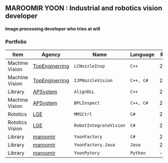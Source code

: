 ## MAROOMIR YOON : Industrial and robotics vision developer

#### Image processing developer who tries at will

### Portfolio

Item               | Agency                | Name                  | Language         | Release             | Status
-----------------------|-----------------------|-----------------------|-----------------------|-----------------------|-----------------------|
Machine Vision  | [TopEnginerring](http://topengnet.co.kr) | `LCNozzleInsp` | `C++` | 2015/06 | T/S |
Machine Vision  | [TopEnginerring](http://topengnet.co.kr) | `IJPNozzleVision` | `C++, C#` | 2016/09 | T/S |
Library         | [APSystem](http://www.apsystems.co.kr)   | `AlignDLL` | `C++`| 2017/11 | T/S |
Machine Vision  | [APSystem](http://www.apsystems.co.kr)   | `BPLInspect` | `C++, C#`| 2018/06 | T/S |
Rototics        | [LGE](https://www.lge.co.kr/)            | `MMSCtrl` | `C#`| 2020/09 | T/S |
Rototics Vision | [LGE](https://www.lge.co.kr/)            | `RobotIntegrateVision` | `C#`| 2020/12 | T/S |
Library         | [maroomir](https://github.com/maroomir/) | `YoonFactory` | `C#`| 2021/03 | [Public](https://github.com/maroomir/YoonFactory) |
Library         | [maroomir](https://github.com/maroomir/) | `YoonFactory.Java` | `Java`| 2021/03 | [public](https://github.com/maroomir/YoonFactory.Java) |
Library         | [maroomir](https://github.com/maroomir/) | `YoonPytory` | `Python`| - | private |
